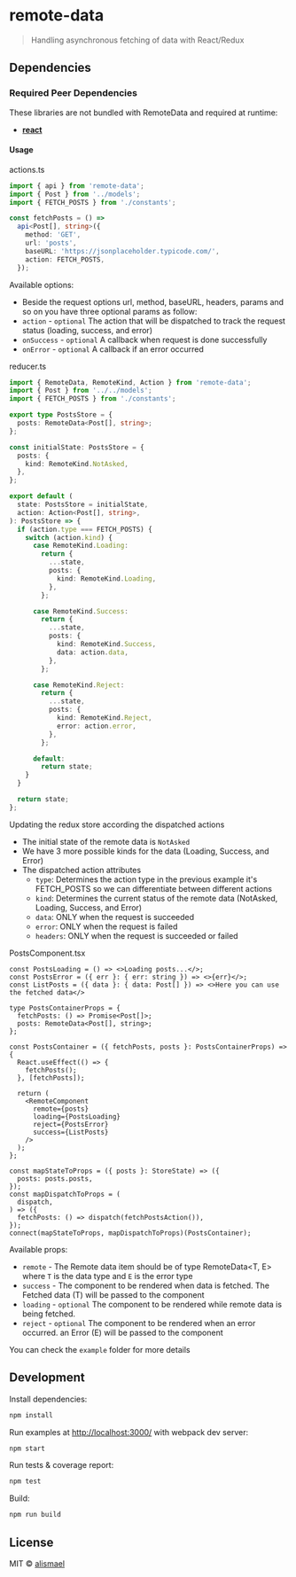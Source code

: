 # remote-data

> Handling asynchronous fetching of data with React/Redux

## Dependencies

### Required Peer Dependencies

These libraries are not bundled with RemoteData and required at runtime:

* [**react**](https://www.npmjs.com/package/react)

#### Usage

actions.ts

```ts
import { api } from 'remote-data';
import { Post } from '../models';
import { FETCH_POSTS } from './constants';

const fetchPosts = () =>
  api<Post[], string>({
    method: 'GET',
    url: 'posts',
    baseURL: 'https://jsonplaceholder.typicode.com/',
    action: FETCH_POSTS,
  });
```

Available options:

* Beside the request options url, method, baseURL, headers, params and so on you have three optional params as follow:
* `action` - `optional` The action that will be dispatched to track the request status (loading, success, and error)
* `onSuccess` - `optional` A callback when request is done successfully
* `onError` - `optional` A callback if an error occurred

reducer.ts

```ts
import { RemoteData, RemoteKind, Action } from 'remote-data';
import { Post } from '../../models';
import { FETCH_POSTS } from './constants';

export type PostsStore = {
  posts: RemoteData<Post[], string>;
};

const initialState: PostsStore = {
  posts: {
    kind: RemoteKind.NotAsked,
  },
};

export default (
  state: PostsStore = initialState,
  action: Action<Post[], string>,
): PostsStore => {
  if (action.type === FETCH_POSTS) {
    switch (action.kind) {
      case RemoteKind.Loading:
        return {
          ...state,
          posts: {
            kind: RemoteKind.Loading,
          },
        };

      case RemoteKind.Success:
        return {
          ...state,
          posts: {
            kind: RemoteKind.Success,
            data: action.data,
          },
        };

      case RemoteKind.Reject:
        return {
          ...state,
          posts: {
            kind: RemoteKind.Reject,
            error: action.error,
          },
        };

      default:
        return state;
    }
  }

  return state;
};
```

Updating the redux store according the dispatched actions

* The initial state of the remote data is `NotAsked`
* We have 3 more possible kinds for the data (Loading, Success, and Error)
* The dispatched action attributes
  * `type`: Determines the action type in the previous example it's FETCH_POSTS so we can differentiate between different actions
  * `kind`: Determines the current status of the remote data (NotAsked, Loading, Success, and Error)
  * `data`: ONLY when the request is succeeded
  * `error`: ONLY when the request is failed
  * `headers`: ONLY when the request is succeeded or failed

PostsComponent.tsx

```tsx
const PostsLoading = () => <>Loading posts...</>;
const PostsError = ({ err }: { err: string }) => <>{err}</>;
const ListPosts = ({ data }: { data: Post[] }) => <>Here you can use the fetched data</>

type PostsContainerProps = {
  fetchPosts: () => Promise<Post[]>;
  posts: RemoteData<Post[], string>;
};

const PostsContainer = ({ fetchPosts, posts }: PostsContainerProps) => {
  React.useEffect(() => {
    fetchPosts();
  }, [fetchPosts]);

  return (
    <RemoteComponent
      remote={posts}
      loading={PostsLoading}
      reject={PostsError}
      success={ListPosts}
    />
  );
};

const mapStateToProps = ({ posts }: StoreState) => ({
  posts: posts.posts,
});
const mapDispatchToProps = (
  dispatch,
) => ({
  fetchPosts: () => dispatch(fetchPostsAction()),
});
connect(mapStateToProps, mapDispatchToProps)(PostsContainer);
```

Available props:

* `remote` - The Remote data item should be of type RemoteData<T, E> where `T` is the data type and `E` is the error type
* `success` - The component to be rendered when data is fetched. The Fetched data (T) will be passed to the component
* `loading` - `optional` The component to be rendered while remote data is being fetched.
* `reject` - `optional` The component to be rendered when an error occurred. an Error (E) will be passed to the component

You can check the `example` folder for more details

## Development

Install dependencies:

```sh
npm install
```

Run examples at [http://localhost:3000/](http://localhost:3000/) with webpack dev server:

```sh
npm start
```

Run tests & coverage report:

```sh
npm test
```

Build:

```sh
npm run build
```

## License

MIT © [alismael](https://github.com/alismael)
